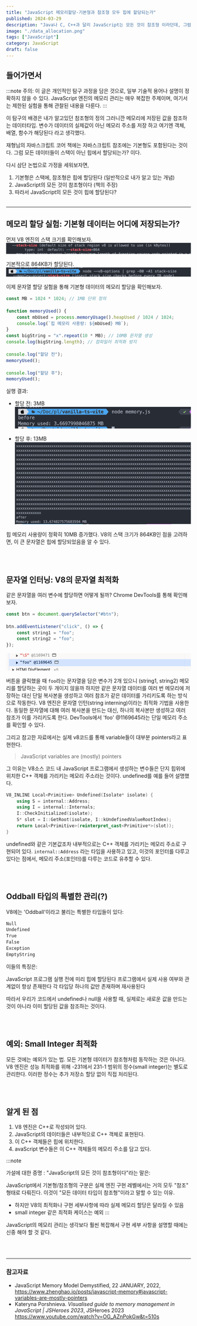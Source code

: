 ```yaml
---
title: "JavaScript 메모리할당-기본형과 참조형 모두 힙에 할당되는가"
published: 2024-03-29
description: "Java나 C, C++과 달리 JavaScript는 모든 것이 참조형 이라던데, 그럼 힙에서 모두 할당받는가? 이를 실험을 통해 직접 확인해보자."
image: "./data_allocation.png"
tags: ["JavaScript"]
category: JavaScript
draft: false
---
```



## 들어가면서

:::note
주의: 이 글은 개인적인 탐구 과정을 담은 것으로, 일부 기술적 용어나 설명이 정확하지 않을 수 있다. JavaScript 엔진의 메모리 관리는 매우 복잡한 주제이며, 여기서는 제한된 실험을 통해 관찰된 내용을 다룬다.
:::

이 탐구의 배경은 내가 알고있던 참조형의 정의 그러니깐 메모리에 저장된 값을 참조하는 데이터타입. 변수가 데이터의 실제값이 아닌 메모리 주소를 저장 하고 여기엔 객체, 배열, 함수가 해당된다 라고 생각했다.

재형님의 자바스크립트 코어 책에는 자바스크립트 참조에는 기본형도 포함된다는 것이다.
그럼 모든 데이터들이 스택이 아닌 힙에서 할당되는가? 이다.

다시 삼단 논법으로 가정을 세워보자면, 
1. 기본형은 스택에, 참조형은 힙에 할당된다 (일반적으로 내가 알고 있는 개념)
2. JavaScript의 모든 것이 참조형이다 (책의 주장)
3. 따라서 JavaScript의 모든 것이 힙에 할당된다? 
<br><br> 

---

## 메모리 할당 실험: 기본형 데이터는 어디에 저장되는가?

먼저 V8 엔진의 스택 크기를 확인해보자. 
![image](../../../assets/images/js-datatype-2-image-1.png)


기본적으로 864KB가 할당된다. 
![image](../../../assets/images/js-datatype-2-image-2.png)



이제 문자열 할당 실험을 통해 기본형 데이터의 메모리 할당을 확인해보자.



```javascript
const MB = 1024 * 1024; // 1MB 단위 정의

function memoryUsed() {
    const mbUsed = process.memoryUsage().heapUsed / 1024 / 1024;
    console.log(`힙 메모리 사용량: ${mbUsed} MB`);
}
const bigString = "x".repeat(10 * MB); // 10MB 문자열 생성
console.log(bigString.length); // 컴파일러 최적화 방지

console.log("할당 전");
memoryUsed();

console.log("할당 후");
memoryUsed();


```


실행 결과:
- 할당 전: 3MB
![image](../../../assets/images/js-datatype-2-image-3.png)

- 할당 후: 13MB
![image](../../../assets/images/js-datatype-2-image.png)


힙 메모리 사용량이 정확히 10MB 증가했다. V8의 스택 크기가 864KB인 점을 고려하면, 이 큰 문자열은 힙에 할당되었음을 알 수 있다.


<br><br> 

## 문자열 인터닝: V8의 문자열 최적화

같은 문자열을 여러 변수에 할당하면 어떻게 될까? Chrome DevTools를 통해 확인해보자.

```javascript
const btn = document.querySelector("#btn");

btn.addEventListener("click", () => {
    const string1 = "foo";
    const string2 = "foo";
});
```

![image](../../../assets/images/js-datatype-2-image-4.png)


버튼을 클릭했을 때 `foo`라는 문자열을 담은 변수가 2개 있으니 (string1, string2) 메모리를 할당하는 곳이 두 개이지 않을까 하지만 같은 문자열 데이터를 여러 번 메모리에 저장하는 대신 단일 복사본을 생성하고 여러 참조가 같은 데이터를 가리키도록 하는 방식으로 작동한다. V8 엔진은 문자열 인턴(string interning)이라는 최적화 기법을 사용한다. 동일한 문자열에 대해 여러 복사본을 만드는 대신, 하나의 복사본만 생성하고 여러 참조가 이를 가리키도록 한다. DevTools에서 'foo' @1169645라는 단일 메모리 주소를 확인할 수 있다.



그리고 참고한 자료에서는 실제 v8코드를 통해 variable들이 대부분 pointers라고 표현한다.

> JavaScript variables are (mostly) pointers


그 이유는 V8소스 코드 내 JavaScript 프로그램에서 생성하는 변수들은 단지 힙위에 위치한 C++ 객체를 가리키는 메모리 주소라는 것이다. 
undefined를 예를 들어 설명했다. 


```cpp
V8_INLINE Local<Primitive> Undefined(Isolate* isolate) {
    using S = internal::Address;
    using I = internal::Internals;
    I::CheckInitialized(isolate);
    S* slot = I::GetRoot(isolate, I::kUndefinedValueRootIndex);
    return Local<Primitive>(reinterpret_cast<Primitive*>(slot));
}
```

undefined와 같은 기본값조차 내부적으로는 C++ 객체를 가리키는 메모리 주소로 구현되어 있다.
`internal::Address` 라는 타입을 사용하고 있고, 이것의 포인터를 다루고 있다는 점에서, 메모리 주소(포인터)를 다루는 코드로 유추할 수 있다.

<br><br>

## Oddball 타입의 특별한 관리(?)

V8에는 'Oddball'이라고 불리는 특별한 타입들이 있다:

```bash
Null
Undefined
True
False
Exception
EmptyString
```

이들의 특징은:

JavaScript 프로그램 실행 전에 미리 힙에 할당된다
프로그램에서 실제 사용 여부와 관계없이 항상 존재한다
각 타입당 하나의 값만 존재하며 재사용된다

따라서 우리가 코드에서 undefined나 null을 사용할 때, 실제로는 새로운 값을 만드는 것이 아니라 이미 할당된 값을 참조하는 것이다.

<br><br> 

## 예외: Small Integer 최적화

모든 것에는 예외가 있는 법. 모든 기본형 데이터가 참조형처럼 동작하는 것은 아니다. V8 엔진은 성능 최적화를 위해 -231에서 231-1 범위의 정수(small integer)는 별도로 관리한다. 이러한 정수는 추가 저장소 할당 없이 직접 처리된다.

<br><br> 

## 알게 된 점

1. V8 엔진은 C++로 작성되어 있다.
2. JavaScript의 데이터들은 내부적으로 C++ 객체로 표현된다.
3. 이 C++ 객체들은 힙에 위치한다.
4. avaScript 변수들은 이 C++ 객체들의 메모리 주소를 담고 있다.

:::note

가설에 대한 증명 : 
"JavaScript의 모든 것이 참조형이다"라는 말은:

JavaScript에서 기본형/참조형의 구분은
실제 엔진 구현 레벨에서는 거의 모두 "참조" 형태로 다뤄진다.
이것이 "모든 데이터 타입이 참조형"이라고 말할 수 있는 이유.

- 하지만 V8의 최적화나 구현 세부사항에 따라 실제 메모리 할당은 달라질 수 있음
- small integer 같은 최적화 케이스는 예외 
:::

JavaScript의 메모리 관리는 생각보다 훨씬 복잡해서 구현 세부 사항을 설명할 때에는 신중 해야 할 것 같다.

<br><br>  

---

### 참고자료
 
- JavaScript Memory Model Demystified, 22 JANUARY, 2022, https://www.zhenghao.io/posts/javascript-memory#javascript-variables-are-mostly-pointers
- Kateryna Porshnieva. _Visualised guide to memory management in JavaScript | JSHeroes 2023_, JSHeroes 2023 https://www.youtube.com/watch?v=OG_AZnPokGw&t=510s
